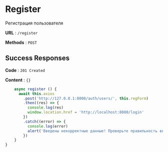 # Register

Регистрация пользователя

**URL** : `/register`

**Methods** : `POST`

## Success Responses

**Code** : `201 Created`

**Content** : `{}`

```javascript
    async register () {
      await this.axios
        .post('http://127.0.0.1:8000/auth/users/', this.regForm)
        .then((res) => {
          console.log(res)
          window.location.href = 'http://localhost:8080/login'
        })
        .catch((error) => {
          console.log(error)
          alert('Введены некорректные данные! Проверьте правильность ввода.')
        })
    }
}
```